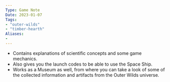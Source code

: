 ```yaml
---
Type: Game Note
Date: 2023-01-07
Tags:
- "outer-wilds"
- "timber-hearth"
Aliases:
- 
---
```

- Contains explanations of scientific concepts and some game mechanics.
- Also gives you the launch codes to be able to use the Space Ship.
- Works as a Museum as well, from where you can take a look of some of the collected information and artifacts from the Outer Wilds universe.